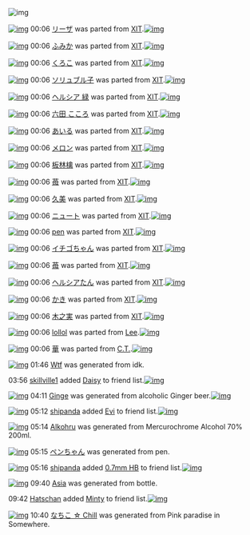 ![img](http://gdrive-cdn.herokuapp.com/537b65a5bc09f0000721dda7/512px-barcode.png)

[![img](http://www.deviantsart.com/1cr8toe.png)](http://www.barcodekanojo.com/kanojo/1050136/%E3%83%AA%E3%83%BC%E3%82%B6) 00:06 [リーザ](http://www.barcodekanojo.com/kanojo/1050136/%E3%83%AA%E3%83%BC%E3%82%B6) was parted from [XIT](http://www.barcodekanojo.com/kanojo/1050136/%E3%83%AA%E3%83%BC%E3%82%B6).[![img](http://www.deviantsart.com/815jg6.jpeg)](http://www.barcodekanojo.com/user/209348/XIT) 

[![img](http://www.deviantsart.com/142dtqr.png)](http://www.barcodekanojo.com/kanojo/1036451/%E3%81%B5%E3%81%BF%E3%81%8B) 00:06 [ふみか](http://www.barcodekanojo.com/kanojo/1036451/%E3%81%B5%E3%81%BF%E3%81%8B) was parted from [XIT](http://www.barcodekanojo.com/kanojo/1036451/%E3%81%B5%E3%81%BF%E3%81%8B).[![img](http://www.deviantsart.com/815jg6.jpeg)](http://www.barcodekanojo.com/user/209348/XIT) 

[![img](http://www.deviantsart.com/2jrd05j.png)](http://www.barcodekanojo.com/kanojo/702/%E3%81%8F%E3%82%8D%E3%81%93) 00:06 [くろこ](http://www.barcodekanojo.com/kanojo/702/%E3%81%8F%E3%82%8D%E3%81%93) was parted from [XIT](http://www.barcodekanojo.com/kanojo/702/%E3%81%8F%E3%82%8D%E3%81%93).[![img](http://www.deviantsart.com/815jg6.jpeg)](http://www.barcodekanojo.com/user/209348/XIT) 

[![img](http://www.deviantsart.com/18ieki7.png)](http://www.barcodekanojo.com/kanojo/2124/%E3%82%BD%E3%83%AA%E3%83%A5%E3%83%96%E3%83%AB%E5%AD%90) 00:06 [ソリュブル子](http://www.barcodekanojo.com/kanojo/2124/%E3%82%BD%E3%83%AA%E3%83%A5%E3%83%96%E3%83%AB%E5%AD%90) was parted from [XIT](http://www.barcodekanojo.com/kanojo/2124/%E3%82%BD%E3%83%AA%E3%83%A5%E3%83%96%E3%83%AB%E5%AD%90).[![img](http://www.deviantsart.com/815jg6.jpeg)](http://www.barcodekanojo.com/user/209348/XIT) 

[![img](http://www.deviantsart.com/1b1plqf.png)](http://www.barcodekanojo.com/kanojo/73367/%E3%83%98%E3%83%AB%E3%82%B7%E3%82%A2%20%E7%B7%91) 00:06 [ヘルシア 緑](http://www.barcodekanojo.com/kanojo/73367/%E3%83%98%E3%83%AB%E3%82%B7%E3%82%A2%20%E7%B7%91) was parted from [XIT](http://www.barcodekanojo.com/kanojo/73367/%E3%83%98%E3%83%AB%E3%82%B7%E3%82%A2%20%E7%B7%91).[![img](http://www.deviantsart.com/815jg6.jpeg)](http://www.barcodekanojo.com/user/209348/XIT) 

[![img](http://www.deviantsart.com/3l0bk4i.png)](http://www.barcodekanojo.com/kanojo/554250/%E5%85%AD%E7%94%B0%20%E3%81%93%E3%81%93%E3%82%8D) 00:06 [六田 こころ](http://www.barcodekanojo.com/kanojo/554250/%E5%85%AD%E7%94%B0%20%E3%81%93%E3%81%93%E3%82%8D) was parted from [XIT](http://www.barcodekanojo.com/kanojo/554250/%E5%85%AD%E7%94%B0%20%E3%81%93%E3%81%93%E3%82%8D).[![img](http://www.deviantsart.com/815jg6.jpeg)](http://www.barcodekanojo.com/user/209348/XIT) 

[![img](http://www.deviantsart.com/11vpgl8.png)](http://www.barcodekanojo.com/kanojo/4224/%E3%81%82%E3%81%84%E3%82%8B) 00:06 [あいる](http://www.barcodekanojo.com/kanojo/4224/%E3%81%82%E3%81%84%E3%82%8B) was parted from [XIT](http://www.barcodekanojo.com/kanojo/4224/%E3%81%82%E3%81%84%E3%82%8B).[![img](http://www.deviantsart.com/815jg6.jpeg)](http://www.barcodekanojo.com/user/209348/XIT) 

[![img](http://www.deviantsart.com/1ujfl7k.png)](http://www.barcodekanojo.com/kanojo/580692/%E3%83%A1%E3%83%AD%E3%83%B3) 00:06 [メロン](http://www.barcodekanojo.com/kanojo/580692/%E3%83%A1%E3%83%AD%E3%83%B3) was parted from [XIT](http://www.barcodekanojo.com/kanojo/580692/%E3%83%A1%E3%83%AD%E3%83%B3).[![img](http://www.deviantsart.com/815jg6.jpeg)](http://www.barcodekanojo.com/user/209348/XIT) 

[![img](http://www.deviantsart.com/c7j13g.png)](http://www.barcodekanojo.com/kanojo/78960/%E6%9D%BF%E6%9E%97%E6%AA%8E) 00:06 [板林檎](http://www.barcodekanojo.com/kanojo/78960/%E6%9D%BF%E6%9E%97%E6%AA%8E) was parted from [XIT](http://www.barcodekanojo.com/kanojo/78960/%E6%9D%BF%E6%9E%97%E6%AA%8E).[![img](http://www.deviantsart.com/815jg6.jpeg)](http://www.barcodekanojo.com/user/209348/XIT) 

[![img](http://www.deviantsart.com/bd8gtt.png)](http://www.barcodekanojo.com/kanojo/605824/%E8%8B%BA) 00:06 [苺](http://www.barcodekanojo.com/kanojo/605824/%E8%8B%BA) was parted from [XIT](http://www.barcodekanojo.com/kanojo/605824/%E8%8B%BA).[![img](http://www.deviantsart.com/815jg6.jpeg)](http://www.barcodekanojo.com/user/209348/XIT) 

[![img](http://www.deviantsart.com/3medujn.png)](http://www.barcodekanojo.com/kanojo/2343517/%E4%B9%85%E7%BE%8E) 00:06 [久美](http://www.barcodekanojo.com/kanojo/2343517/%E4%B9%85%E7%BE%8E) was parted from [XIT](http://www.barcodekanojo.com/kanojo/2343517/%E4%B9%85%E7%BE%8E).[![img](http://www.deviantsart.com/815jg6.jpeg)](http://www.barcodekanojo.com/user/209348/XIT) 

[![img](http://www.deviantsart.com/1rqn72h.png)](http://www.barcodekanojo.com/kanojo/256925/%E3%83%8B%E3%83%A5%E3%83%BC%E3%83%88) 00:06 [ニュート](http://www.barcodekanojo.com/kanojo/256925/%E3%83%8B%E3%83%A5%E3%83%BC%E3%83%88) was parted from [XIT](http://www.barcodekanojo.com/kanojo/256925/%E3%83%8B%E3%83%A5%E3%83%BC%E3%83%88).[![img](http://www.deviantsart.com/815jg6.jpeg)](http://www.barcodekanojo.com/user/209348/XIT) 

[![img](http://www.deviantsart.com/ksq6a8.png)](http://www.barcodekanojo.com/kanojo/3173/pen) 00:06 [pen](http://www.barcodekanojo.com/kanojo/3173/pen) was parted from [XIT](http://www.barcodekanojo.com/kanojo/3173/pen).[![img](http://www.deviantsart.com/815jg6.jpeg)](http://www.barcodekanojo.com/user/209348/XIT) 

[![img](http://www.deviantsart.com/2ce4rc5.png)](http://www.barcodekanojo.com/kanojo/552175/%E3%82%A4%E3%83%81%E3%82%B4%E3%81%A1%E3%82%83%E3%82%93) 00:06 [イチゴちゃん](http://www.barcodekanojo.com/kanojo/552175/%E3%82%A4%E3%83%81%E3%82%B4%E3%81%A1%E3%82%83%E3%82%93) was parted from [XIT](http://www.barcodekanojo.com/kanojo/552175/%E3%82%A4%E3%83%81%E3%82%B4%E3%81%A1%E3%82%83%E3%82%93).[![img](http://www.deviantsart.com/815jg6.jpeg)](http://www.barcodekanojo.com/user/209348/XIT) 

[![img](http://www.deviantsart.com/20v6c88.png)](http://www.barcodekanojo.com/kanojo/73209/%E8%8B%BA) 00:06 [苺](http://www.barcodekanojo.com/kanojo/73209/%E8%8B%BA) was parted from [XIT](http://www.barcodekanojo.com/kanojo/73209/%E8%8B%BA).[![img](http://www.deviantsart.com/815jg6.jpeg)](http://www.barcodekanojo.com/user/209348/XIT) 

[![img](http://www.deviantsart.com/mv9ocs.png)](http://www.barcodekanojo.com/kanojo/1502/%E3%83%98%E3%83%AB%E3%82%B7%E3%82%A2%E3%81%9F%E3%82%93) 00:06 [ヘルシアたん](http://www.barcodekanojo.com/kanojo/1502/%E3%83%98%E3%83%AB%E3%82%B7%E3%82%A2%E3%81%9F%E3%82%93) was parted from [XIT](http://www.barcodekanojo.com/kanojo/1502/%E3%83%98%E3%83%AB%E3%82%B7%E3%82%A2%E3%81%9F%E3%82%93).[![img](http://www.deviantsart.com/815jg6.jpeg)](http://www.barcodekanojo.com/user/209348/XIT) 

[![img](http://www.deviantsart.com/1buvusv.png)](http://www.barcodekanojo.com/kanojo/543589/%E3%81%8B%E3%81%8D) 00:06 [かき](http://www.barcodekanojo.com/kanojo/543589/%E3%81%8B%E3%81%8D) was parted from [XIT](http://www.barcodekanojo.com/kanojo/543589/%E3%81%8B%E3%81%8D).[![img](http://www.deviantsart.com/815jg6.jpeg)](http://www.barcodekanojo.com/user/209348/XIT) 

[![img](http://www.deviantsart.com/3dp7m9u.png)](http://www.barcodekanojo.com/kanojo/809393/%E6%9C%A8%E4%B9%8B%E5%AE%9F) 00:06 [木之実](http://www.barcodekanojo.com/kanojo/809393/%E6%9C%A8%E4%B9%8B%E5%AE%9F) was parted from [XIT](http://www.barcodekanojo.com/kanojo/809393/%E6%9C%A8%E4%B9%8B%E5%AE%9F).[![img](http://www.deviantsart.com/815jg6.jpeg)](http://www.barcodekanojo.com/user/209348/XIT) 

[![img](http://www.deviantsart.com/1blhfad.png)](http://www.barcodekanojo.com/kanojo/3193291/lollol) 00:06 [lollol](http://www.barcodekanojo.com/kanojo/3193291/lollol) was parted from [Lee](http://www.barcodekanojo.com/kanojo/3193291/lollol).[![img](http://www.deviantsart.com/3aqs5hl.jpeg)](http://www.barcodekanojo.com/user/229480/Lee) 

[![img](http://www.deviantsart.com/1vj6gd8.png)](http://www.barcodekanojo.com/kanojo/3193241/%E8%8F%AF) 00:06 [華](http://www.barcodekanojo.com/kanojo/3193241/%E8%8F%AF) was parted from [C.T.](http://www.barcodekanojo.com/kanojo/3193241/%E8%8F%AF).[![img](http://www.deviantsart.com/fhrc6a.jpeg)](http://www.barcodekanojo.com/user/272165/C.T.) 

[![img](http://www.deviantsart.com/78po6n.png)](http://www.barcodekanojo.com/kanojo/3193865/Wtf) 01:46 [Wtf](http://www.barcodekanojo.com/kanojo/3193865/Wtf) was generated from idk.

03:56 [skillville1](http://www.barcodekanojo.com/user/500590/skillville1) added [Daisy](http://www.barcodekanojo.com/kanojo/2585097/Daisy) to friend list.[![img](http://www.deviantsart.com/3tnoq4n.png)](http://www.barcodekanojo.com/kanojo/2585097/Daisy) 

[![img](http://www.deviantsart.com/3tdp173.png)](http://www.barcodekanojo.com/kanojo/3193866/Ginge) 04:11 [Ginge](http://www.barcodekanojo.com/kanojo/3193866/Ginge) was generated from alcoholic Ginger beer.[![img](http://www.deviantsart.com/1pp44ot.jpeg)](http://www.barcodekanojo.com/product_images/barcode/6019841/1427915482/alcoholic%20Ginger%20beer.jpg) 

[![img](http://www.deviantsart.com/b3l1an.jpeg)](http://www.barcodekanojo.com/user/500798/shipanda) 05:12 [shipanda](http://www.barcodekanojo.com/user/500798/shipanda) added [Evi](http://www.barcodekanojo.com/kanojo/2664551/Evi) to friend list.[![img](http://www.deviantsart.com/20af1pr.png)](http://www.barcodekanojo.com/kanojo/2664551/Evi) 

[![img](http://www.deviantsart.com/2kvfj3i.png)](http://www.barcodekanojo.com/kanojo/3193867/Alkohru) 05:14 [Alkohru](http://www.barcodekanojo.com/kanojo/3193867/Alkohru) was generated from Mercurochrome Alcohol 70% 200ml.

[![img](http://www.deviantsart.com/39mb5b1.png)](http://www.barcodekanojo.com/kanojo/3193868/%E3%83%9A%E3%83%B3%E3%81%A1%E3%82%83%E3%82%93) 05:15 [ペンちゃん](http://www.barcodekanojo.com/kanojo/3193868/%E3%83%9A%E3%83%B3%E3%81%A1%E3%82%83%E3%82%93) was generated from pen.

[![img](http://www.deviantsart.com/b3l1an.jpeg)](http://www.barcodekanojo.com/user/500798/shipanda) 05:16 [shipanda](http://www.barcodekanojo.com/user/500798/shipanda) added [0.7mm HB](http://www.barcodekanojo.com/kanojo/2988920/0.7mm%20HB) to friend list.[![img](http://www.deviantsart.com/2s3s95k.png)](http://www.barcodekanojo.com/kanojo/2988920/0.7mm%20HB) 

[![img](http://www.deviantsart.com/ur95hi.png)](http://www.barcodekanojo.com/kanojo/3193869/Asia) 09:40 [Asia](http://www.barcodekanojo.com/kanojo/3193869/Asia) was generated from bottle.

09:42 [Hatschan](http://www.barcodekanojo.com/user/500795/Hatschan) added [Minty](http://www.barcodekanojo.com/kanojo/2883069/Minty) to friend list.[![img](http://www.deviantsart.com/8tup24.png)](http://www.barcodekanojo.com/kanojo/2883069/Minty) 

[![img](http://www.deviantsart.com/2svbfdh.png)](http://www.barcodekanojo.com/kanojo/3193870/%E3%81%AA%E3%81%A1%E3%81%93%20%E2%98%86%20Chill) 10:40 [なちこ ☆ Chill](http://www.barcodekanojo.com/kanojo/3193870/%E3%81%AA%E3%81%A1%E3%81%93%20%E2%98%86%20Chill) was generated from Pink paradise in Somewhere.

